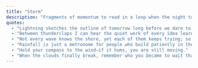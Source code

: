 ```yaml
---
title: "Storm"
description: "Fragments of momentum to read in a loop when the night turns electric."
quotes:
  - "Lightning sketches the outline of tomorrow long before we dare to speak it aloud."
  - "Between thunderclaps I can hear the quiet work of every idea learning to fly."
  - "Not every wave knows the shore, yet each of them keeps trying; so do we."
  - "Rainfall is just a metronome for people who build patiently in the dark."
  - "Hold your compass to the wind—if it hums, you are still moving."
  - "When the clouds finally break, remember who you became to wait that long."
---
```

